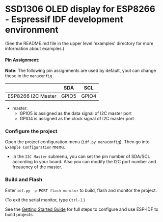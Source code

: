 
# SSD1306 OLED display for ESP8266 - Espressif IDF development environment

(See the README.md file in the upper level 'examples' directory for more information about examples.)

#### Pin Assignment:

**Note:** The following pin assignments are used by default, yout can change these  in the `menuconfig` .

|                    | SDA    | SCL    |
|--------------------| ------ | ------ |
| ESP8266 I2C Master | GPIO5  | GPIO4  |

- master:
  - GPIO5 is assigned as the data signal of I2C master port
  - GPIO4 is assigned as the clock signal of I2C master port

### Configure the project

Open the project configuration menu (`idf.py menuconfig`). Then go into `Example Configuration` menu.

- In the `I2C Master` submenu, you can set the pin number of SDA/SCL according to your board. Also you can modify the I2C port number and freauency of the master.


### Build and Flash

Enter `idf.py -p PORT flash monitor` to build, flash and monitor the project.

(To exit the serial monitor, type ``Ctrl-]``.)

See the [Getting Started Guide](https://docs.espressif.com/projects/esp-idf/en/latest/get-started/index.html) for full steps to configure and use ESP-IDF to build projects.

